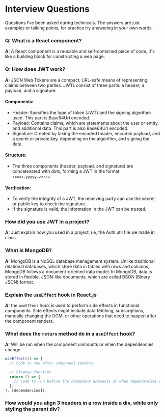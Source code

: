 # Interview Questions

Questions I've been asked during technicals. The answers are just examples or talking points, for practice try answering in your own words.

### Q: What is a React component?

**A:** A React component is a reusable and self-contained piece of code, it's like a building block for constructing a web page.

### Q: How does JWT work?

**A:** JSON Web Tokens are a compact, URL-safe means of representing claims between two parties. JWTs consist of three parts: a header, a payload, and a signature.

#### Components:

* Header: Specifies the type of token (JWT) and the signing algorithm used. This part is Base64Url encoded.
* Payload: Contains claims, which are statements about the user or entity, and additional data. This part is also Base64Url encoded.
* Signature: Created by taking the encoded header, encoded payload, and a secret or private key, depending on the algorithm, and signing the data.

#### Structure:

* The three components (header, payload, and signature) are concatenated with dots, forming a JWT in the format `xxxxx.yyyyy.zzzzz.`


#### Verification:

* To verify the integrity of a JWT, the receiving party can use the secret or public key to check the signature.
* If the signature is valid, the information in the JWT can be trusted.

### How did you use JWT in a project?

**A:** Just explain how you used in a project, i.e, the Auth util file we made in class

### What is MongoDB?

**A:** MongoDB is a NoSQL database management system. Unlike traditional relational databases, which store data in tables with rows and columns, MongoDB follows a document-oriented data model. In MongoDB, data is stored in flexible, JSON-like documents, which are called BSON (Binary JSON) format.

### Explain the `useEffect` hook in React.js

**A:** the `useEffect` hook is used to perform side effects in functional components. Side effects might include data fetching, subscriptions, manually changing the DOM, or other operations that need to happen after the component renders.

### What does the `return` method do in a `useEffect` hook?

**A:** Will be run when the component unmounts or when the dependencies change.

```jsx
useEffect(() => {
  // Code to run after component renders

  // Cleanup function
  return () => {
    // Code to run before the component unmounts or when dependencies change
  };
}, [dependencies]);
```

### How would you align 3 headers in a row inside a div, while only styling the parent div?

